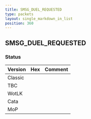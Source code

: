 ```yaml
---
title: SMSG_DUEL_REQUESTED
type: packets
layout: single_markdown_in_list
position: 360
---
```


## SMSG_DUEL_REQUESTED

### Status

Version | Hex | Comment
---------- | ---------- | ---------- 
Classic |  |  
TBC |  |  
WotLK |  |  
Cata |  |  
MoP |  |  